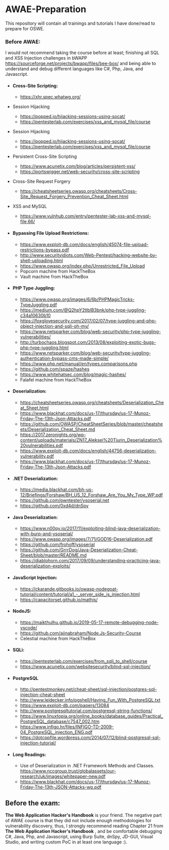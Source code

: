 # AWAE-Preparation
This repository will contain all trainings and tutorials I have done/read to prepare for OSWE.

### Before AWAE:
I would not recommend taking the course before at least; finishing all SQL and XSS Injection challenges in bWAPP
https://sourceforge.net/projects/bwapp/files/bee-box/ and being able to understand and debug different languages like C#, Php, Java, and Javascript. 

* #### Cross-Site Scripting:
   * https://xhr.spec.whatwg.org/
* Session Hijacking 
   * https://popped.io/hijacking-sessions-using-socat/
   * https://pentesterlab.com/exercises/xss_and_mysql_file/course
* Session Hijacking 
   * https://popped.io/hijacking-sessions-using-socat/
   * https://pentesterlab.com/exercises/xss_and_mysql_file/course
* Persistent Cross-Site Scripting
   * https://www.acunetix.com/blog/articles/persistent-xss/
   * https://portswigger.net/web-security/cross-site-scripting
* Cross-Site Request Forgery
   * https://cheatsheetseries.owasp.org/cheatsheets/Cross-Site_Request_Forgery_Prevention_Cheat_Sheet.html 
* XSS and MySQL
   * https://www.vulnhub.com/entry/pentester-lab-xss-and-mysql-file,66/

* #### Bypassing File Upload Restrictions:
   * https://www.exploit-db.com/docs/english/45074-file-upload-restrictions-bypass.pdf
   * http://www.securityidiots.com/Web-Pentest/hacking-website-by-shell-uploading.html
   * https://www.owasp.org/index.php/Unrestricted_File_Upload
   * Popcorn machine from HackTheBox
   * Vault machine from HackTheBox

* #### PHP Type Juggling:
   * https://www.owasp.org/images/6/6b/PHPMagicTricks-TypeJuggling.pdf 
   * https://medium.com/@Q2hpY2tlblB3bnk/php-type-juggling-c34a10630b10 
   * https://foxglovesecurity.com/2017/02/07/type-juggling-and-php-object-injection-and-sqli-oh-my/
   * https://www.netsparker.com/blog/web-security/php-type-juggling-vulnerabilities/
   * http://turbochaos.blogspot.com/2013/08/exploiting-exotic-bugs-php-type-juggling.html
   * https://www.netsparker.com/blog/web-security/type-juggling-authentication-bypass-cms-made-simple/
   * https://www.php.net/manual/en/types.comparisons.php
   * https://github.com/spaze/hashes
   * https://www.whitehatsec.com/blog/magic-hashes/
   * Falafel machine from HackTheBox

* #### Deserialization:
   * https://cheatsheetseries.owasp.org/cheatsheets/Deserialization_Cheat_Sheet.html
   * https://www.blackhat.com/docs/us-17/thursday/us-17-Munoz-Friday-The-13th-Json-Attacks.pdf
   * https://github.com/OWASP/CheatSheetSeries/blob/master/cheatsheets/Deserialization_Cheat_Sheet.md
   * https://2017.zeronights.org/wp-content/uploads/materials/ZN17_Aleksei%20Tiurin_Deserialization%20vulnerabilities.pdf
   * https://www.exploit-db.com/docs/english/44756-deserialization-vulnerability.pdf
   * https://www.blackhat.com/docs/us-17/thursday/us-17-Munoz-Friday-The-13th-Json-Attacks.pdf

* #### .NET Deserialization:
   * https://media.blackhat.com/bh-us-12/Briefings/Forshaw/BH_US_12_Forshaw_Are_You_My_Type_WP.pdf
   * https://github.com/pwntester/ysoserial.net
   * https://github.com/0xd4d/dnSpy

* #### Java Deserialization:
   * https://www.n00py.io/2017/11/exploiting-blind-java-deserialization-with-burp-and-ysoserial/
   * https://www.owasp.org/images/7/71/GOD16-Deserialization.pdf
   * https://github.com/frohoff/ysoserial 
   * https://github.com/GrrrDog/Java-Deserialization-Cheat-Sheet/blob/master/README.md
   * https://diablohorn.com/2017/09/09/understanding-practicing-java-deserialization-exploits/

* #### JavaScript Injection:
   * https://ckarande.gitbooks.io/owasp-nodegoat-tutorial/content/tutorial/a1_-_server_side_js_injection.html
   * https://capacitorset.github.io/mathjs/

* #### NodeJS:
   * https://maikthulhu.github.io/2019-05-17-remote-debugging-node-vscode/
   * https://github.com/ajinabraham/Node.Js-Security-Course
   * Celestial machine from HackTheBox

* #### SQLi:
   * https://pentesterlab.com/exercises/from_sqli_to_shell/course
   * https://www.acunetix.com/websitesecurity/blind-sql-injection/
* #### PostgreSQL
   * http://pentestmonkey.net/cheat-sheet/sql-injection/postgres-sql-injection-cheat-sheet
   * http://www.leidecker.info/pgshell/Having_Fun_With_PostgreSQL.txt
   * https://www.exploit-db.com/papers/13084
   * http://www.postgresqltutorial.com/postgresql-string-functions/ 
   * https://www.linuxtopia.org/online_books/database_guides/Practical_PostgreSQL_database/c7547_002.htm
   * https://www.infigo.hr/files/INFIGO-TD-2009-04_PostgreSQL_injection_ENG.pdf
   * https://dotcppfile.wordpress.com/2014/07/12/blind-postgresql-sql-injection-tutorial/

* #### Long Readings:
    * Use of Deserialization in .NET Framework Methods and Classes.
https://www.nccgroup.trust/globalassets/our-research/uk/images/whitepaper-new.pdf
    * https://www.blackhat.com/docs/us-17/thursday/us-17-Munoz-Friday-The-13th-JSON-Attacks-wp.pdf

## Before the exam:
**The Web Application Hacker's Handbook** is your friend. The negative part of AWAE course is that they did not include enough methodologies for vulnerability discovery, thus, I strongly recommend reading Chapter 21 from **The Web Application Hacker's Handbook** , and be comfortable debugging C#, Java, Php, and Javascript, using Burp Suite, dnSpy, JD-GUI, Visual Studio, and writing custom PoC in at least one language :).
